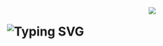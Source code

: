 <img align="right" src="https://visitor-badge.laobi.icu/badge?page_id=jihenmansour.jihenmansour&left_color=violet"/>

<h1 align="center">
 <img src="https://readme-typing-svg.demolab.com?font=Righteous&size=35&duration=4000&pause=1000&color=E7C6FF&width=500&height=70&lines=The+five+boxing+wizards+jump+quickly" alt="Typing SVG" />
</h1>
